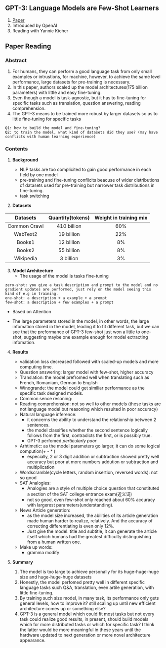 ## GPT-3: Language Models are Few-Shot Learners
1. [Paper](https://arxiv.org/pdf/2005.14165.pdf)
2. Introduced by OpenAI
3. Reading with Yannic Kicher

## Paper Reading 
### Abstract
1. For humans, they can perform a good language task from only small examples or intrustions, for machine, however, to achieve the same level performance, large datasets for pre-training is necessary.
2. In this paper, authors scaled up the model architectures(175 billion parameters) with little and easy fine-tuning.
3. Even though a model is task-agnostic, but it has to fine-tuning for specific tasks such as translation, question answering, reading comprehension.
4. The GPT-3 means to be trained more robust by larger datasets so as to little fine-tuning for specific tasks
```
Q1: how to build the model and fine-tuning?
Q2: to train the model, what kind of datasets did they use? (may have conflicts with human learning experience)
```
### Contents
1. **Background**
    - NLP tasks are too complicited to gain good performance in each field by one model
    - pre-training and fine-tuning conflicits beacuse of wider distributions of datasets used for pre-training but narrower task distributions in fine-tuning.
    - task switching 

2. **Datasets**

| Datasets | Quantity(tokens) | Weight in training mix |
| :--: | :--: | :--: |
| Common Crawl | 410 billion | 60% |
| WebText2 | 19 billion | 22% |
| Books1 | 12 billion | 8% |
| Books2 | 55 billion | 8% |
| Wikipedia | 3 billion | 3% |

3. **Model Architecture** 
    - The usage of the model is tasks fine-tuning
```
zero-shot: you give a task description and prompt to the model and no gradient updates are performed, just rely on the model seeing this kind of e.g in training.
one-shot: a description + a example + a prompt
few-shot: a description + few examples + a prompt
```
   - Based on Attention

   - The large parameters stored in the model, in other words, the large infomation stored in the model, leading it to fit different task, but we can see that the preformance of GPT-3 few-shot just won a little to one-shot, suggesting maybe one example enough for model ectracting infomation. 


4. **Results**
    - validation loss decreased followed with scaled-up models and more computing time.
    - Question answering: larger model with few-shot, higher accuracy
    - Translation: the model prefromed well when translating such as French, Romaniam, German to English
    - Winogrande: the model could get similiar performance as the specific task designed models.
    - Common sence resoning:
    - Reading comprehension: not so well to other models (these tasks are not language model but reasoning which resulted in poor accuracy)
    - Natural language inference:
      - it concerns the ability to understand the relationship between 2 sentences.
      - the model classifies whether the second sentence logically follows from the first, contradicts the first, or is possibly true.
      - GPT-3 perfomed *perticularly poor*
    - Arhtimetic: as the model parameters go larger, it can do some logical compution(+ - * )
      - especially, 2 or 3 digit addition or subtraction showed pretty well accuracy but poor at  more numbers addution or subtraction and multiplication  
    - Wordscramble(cycle letters, random insertion, reversed words): not so good 
    - SAT Analogies: 
      - Analogies are a style of multiple choice question that constituted a section of the SAT college entrance exam(近义词)
      - not so good, even few-shot only reached about 60% accuracy with largerest parameters(understanding).
    - News Article generation:
      - as the model size increased, the abilities of its article generation made human harder to realize, relatively. And the accuracy of correcting differentiating is even only 12%. 
      - Just give the model: title and subtitle, it can generate the article itself which humans had the greatest difficulty distinguishing from a human written one.
    - Make up words: 
      - gramma modify 


5. **Summary**
   1. The model is too large to achieve personally for its huge-huge-huge size and huge-huge-huge datasets
   2. Honestly, the model perfomed pretty well in different specific language tasks such Q&A, translation, even artile generation, with little fine-tuning.
   3. By training such size model, in many task, its performance only gets general levels, how to improve it? still scaling up until new efficient architecture comes up or something else?
   4. GPT-3 is a general model which could fit most tasks but not every task could realize good results, in present, should build models which for more distributed tasks or which for specific task?  I think the latter would be more meaningful in these years until the hardware updated to next generation or more novel architecture appearance.


